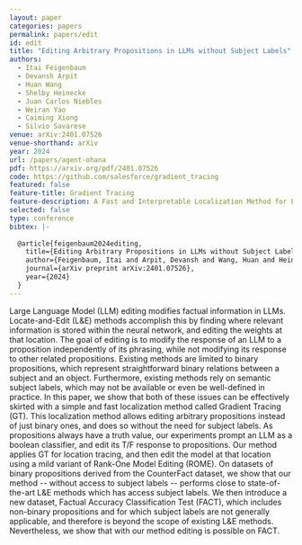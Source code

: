 ```yaml
---
layout: paper
categories: papers
permalink: papers/edit
id: edit
title: "Editing Arbitrary Propositions in LLMs without Subject Labels"
authors:
  - Itai Feigenbaum
  - Devansh Arpit
  - Huan Wang
  - Shelby Heinecke
  - Juan Carlos Niebles
  - Weiran Yao
  - Caiming Xiong
  - Silvio Savarese
venue: arXiv:2401.07526
venue-shorthand: arXiv
year: 2024
url: /papers/agent-ohana
pdf: https://arxiv.org/pdf/2401.07526
code: https://github.com/salesforce/gradient_tracing
featured: false
feature-title: Gradient Tracing
feature-description: A Fast and Interpretable Localization Method for LLM Editing
selected: false
type: conference
bibtex: |-
  
  @article{feigenbaum2024editing,
    title={Editing Arbitrary Propositions in LLMs without Subject Labels},
    author={Feigenbaum, Itai and Arpit, Devansh and Wang, Huan and Heinecke, Shelby and Niebles, Juan Carlos and Yao, Weiran and Xiong, Caiming and Savarese, Silvio},
    journal={arXiv preprint arXiv:2401.07526},
    year={2024}
  }
---
```


Large Language Model (LLM) editing modifies factual information in LLMs. Locate-and-Edit (L&E) methods accomplish this by finding where relevant information is stored within the neural network, and editing the weights at that location. The goal of editing is to modify the response of an LLM to a proposition independently of its phrasing, while not modifying its response to other related propositions. Existing methods are limited to binary propositions, which represent straightforward binary relations between a subject and an object. Furthermore, existing methods rely on semantic subject labels, which may not be available or even be well-defined in practice. In this paper, we show that both of these issues can be effectively skirted with a simple and fast localization method called Gradient Tracing (GT). This localization method allows editing arbitrary propositions instead of just binary ones, and does so without the need for subject labels. As propositions always have a truth value, our experiments prompt an LLM as a boolean classifier, and edit its T/F response to propositions. Our method applies GT for location tracing, and then edit the model at that location using a mild variant of Rank-One Model Editing (ROME). On datasets of binary propositions derived from the CounterFact dataset, we show that our method -- without access to subject labels -- performs close to state-of-the-art L\&E methods which has access subject labels. We then introduce a new dataset, Factual Accuracy Classification Test (FACT), which includes non-binary propositions and for which subject labels are not generally applicable, and therefore is beyond the scope of existing L\&E methods. Nevertheless, we show that with our method editing is possible on FACT.
